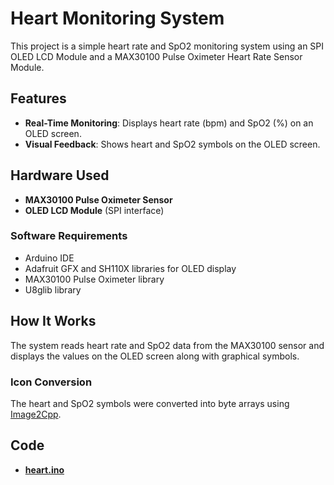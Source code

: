 # Heart Monitoring System

This project is a simple heart rate and SpO2 monitoring system using an SPI OLED LCD Module and a MAX30100 Pulse Oximeter Heart Rate Sensor Module.

## Features
- **Real-Time Monitoring**: Displays heart rate (bpm) and SpO2 (%) on an OLED screen.
- **Visual Feedback**: Shows heart and SpO2 symbols on the OLED screen.

## Hardware Used
- **MAX30100 Pulse Oximeter Sensor**
- **OLED LCD Module** (SPI interface)

### Software Requirements
- Arduino IDE
- Adafruit GFX and SH110X libraries for OLED display
- MAX30100 Pulse Oximeter library
- U8glib library

## How It Works
The system reads heart rate and SpO2 data from the MAX30100 sensor and displays the values on the OLED screen along with graphical symbols.

### Icon Conversion
The heart and SpO2 symbols were converted into byte arrays using [Image2Cpp](https://javl.github.io/image2cpp/).

## Code
-  **[heart.ino](https://github.com/ommibhatt/heart_monitoring_system/blob/main/heart.ino)**
